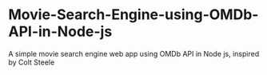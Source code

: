 # Movie-Search-Engine-using-OMDb-API-in-Node-js
A simple movie search engine web app using OMDb API in Node js, inspired by Colt Steele
